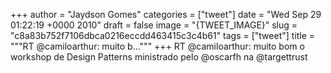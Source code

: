 
+++
author = "Jaydson Gomes"
categories = ["tweet"]
date = "Wed Sep 29 01:22:19 +0000 2010"
draft = false
image = "{TWEET_IMAGE}"
slug = "c8a83b752f7106dbca0216eccdd463415c3c4b61"
tags = ["tweet"]
title = """RT @camiloarthur: muito b..."""
+++
RT @camiloarthur: muito bom o workshop de Design Patterns ministrado pelo @oscarfh na @targettrust
